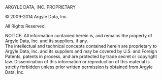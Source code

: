 ARGYLE DATA, INC. PROPRIETARY 

&copy; 2009-2014 Argyle Data, Inc.

All Rights Reserved.

NOTICE:  All information contained herein is, and remains the property of Argyle Data, Inc. and its suppliers, if any.  
The intellectual and technical concepts contained herein are proprietary to Argyle Data, Inc. and its suppliers and 
may be covered by U.S. and Foreign Patents, patents in process, and are protected by trade secret or copyright law.
Dissemination of this information or reproduction of this material is strictly forbidden unless prior written permission 
is obtained from Argyle Data, Inc.
